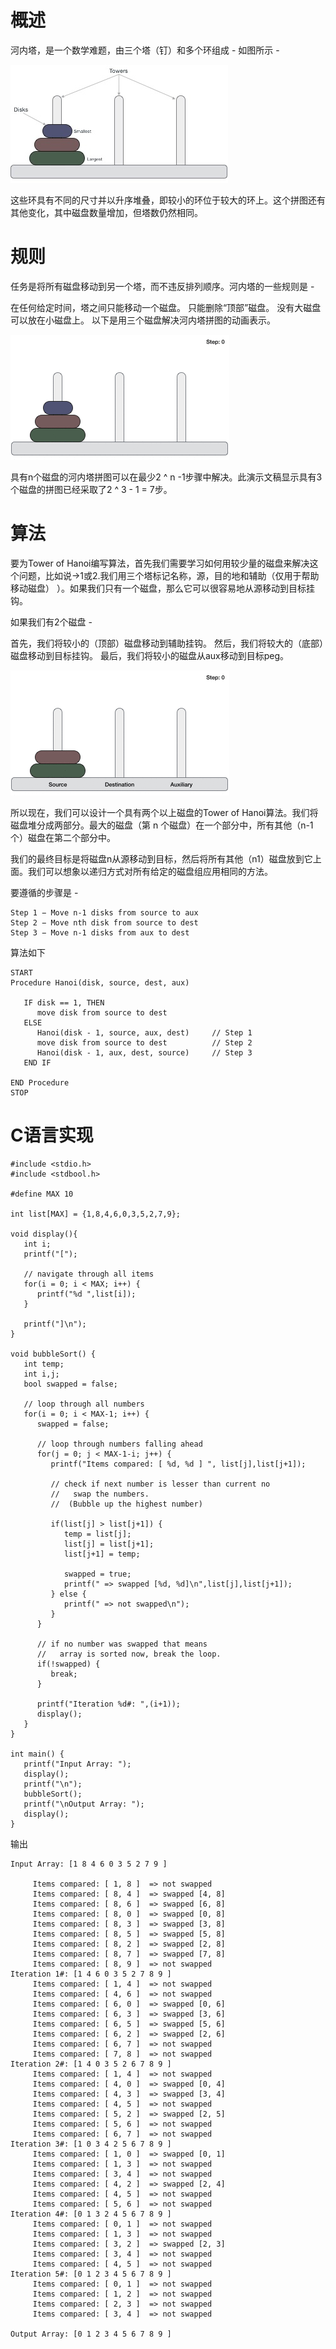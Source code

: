 # 概述
河内塔，是一个数学难题，由三个塔（钉）和多个环组成 - 如图所示 -

![](./images/tower_of_hanoi.jpg)

这些环具有不同的尺寸并以升序堆叠，即较小的环位于较大的环上。这个拼图还有其他变化，其中磁盘数量增加，但塔数仍然相同。

# 规则
任务是将所有磁盘移动到另一个塔，而不违反排列顺序。河内塔的一些规则是 -

在任何给定时间，塔之间只能移动一个磁盘。
只能删除“顶部”磁盘。
没有大磁盘可以放在小磁盘上。
以下是用三个磁盘解决河内塔拼图的动画表示。

![](./images/tower_of_hanoi.gif)

具有n个磁盘的河内塔拼图可以在最少2 ^ n -1步骤中解决。此演示文稿显示具有3个磁盘的拼图已经采取了2 ^ 3 - 1 = 7步。

# 算法
要为Tower of Hanoi编写算法，首先我们需要学习如何用较少量的磁盘来解决这个问题，比如说→1或2.我们用三个塔标记名称，源，目的地和辅助（仅用于帮助移动磁盘） ）。如果我们只有一个磁盘，那么它可以很容易地从源移动到目标挂钩。

如果我们有2个磁盘 -

首先，我们将较小的（顶部）磁盘移动到辅助挂钩。
然后，我们将较大的（底部）磁盘移动到目标挂钩。
最后，我们将较小的磁盘从aux移动到目标peg。

![](./images/tower_of_hanoi_two_disks.gif)

所以现在，我们可以设计一个具有两个以上磁盘的Tower of Hanoi算法。我们将磁盘堆分成两部分。最大的磁盘（第 n 个磁盘）在一个部分中，所有其他（n-1个）磁盘在第二个部分中。

我们的最终目标是将磁盘n从源移动到目标，然后将所有其他（n1）磁盘放到它上面。我们可以想象以递归方式对所有给定的磁盘组应用相同的方法。

要遵循的步骤是 -

```
Step 1 − Move n-1 disks from source to aux
Step 2 − Move nth disk from source to dest
Step 3 − Move n-1 disks from aux to dest
```

算法如下

```
START
Procedure Hanoi(disk, source, dest, aux)

   IF disk == 1, THEN
      move disk from source to dest             
   ELSE
      Hanoi(disk - 1, source, aux, dest)     // Step 1
      move disk from source to dest          // Step 2
      Hanoi(disk - 1, aux, dest, source)     // Step 3
   END IF
   
END Procedure
STOP

```

# C语言实现
```
#include <stdio.h>
#include <stdbool.h>

#define MAX 10

int list[MAX] = {1,8,4,6,0,3,5,2,7,9};

void display(){
   int i;
   printf("[");
	
   // navigate through all items 
   for(i = 0; i < MAX; i++) {
      printf("%d ",list[i]);
   }
	
   printf("]\n");
}

void bubbleSort() {
   int temp;
   int i,j;
   bool swapped = false;       
   
   // loop through all numbers 
   for(i = 0; i < MAX-1; i++) { 
      swapped = false;
		
      // loop through numbers falling ahead 
      for(j = 0; j < MAX-1-i; j++) {
         printf("Items compared: [ %d, %d ] ", list[j],list[j+1]);

         // check if next number is lesser than current no
         //   swap the numbers. 
         //  (Bubble up the highest number) 
			
         if(list[j] > list[j+1]) {
            temp = list[j];
            list[j] = list[j+1];
            list[j+1] = temp;

            swapped = true;
            printf(" => swapped [%d, %d]\n",list[j],list[j+1]);
         } else {
            printf(" => not swapped\n");
         }
      }

      // if no number was swapped that means 
      //   array is sorted now, break the loop. 
      if(!swapped) {
         break;
      }
      
      printf("Iteration %d#: ",(i+1)); 
      display();                     
   }    
}

int main() {
   printf("Input Array: ");
   display();
   printf("\n");
   bubbleSort();
   printf("\nOutput Array: ");
   display();
}

```

输出

```
Input Array: [1 8 4 6 0 3 5 2 7 9 ]

     Items compared: [ 1, 8 ]  => not swapped
     Items compared: [ 8, 4 ]  => swapped [4, 8]
     Items compared: [ 8, 6 ]  => swapped [6, 8]
     Items compared: [ 8, 0 ]  => swapped [0, 8]
     Items compared: [ 8, 3 ]  => swapped [3, 8]
     Items compared: [ 8, 5 ]  => swapped [5, 8]
     Items compared: [ 8, 2 ]  => swapped [2, 8]
     Items compared: [ 8, 7 ]  => swapped [7, 8]
     Items compared: [ 8, 9 ]  => not swapped
Iteration 1#: [1 4 6 0 3 5 2 7 8 9 ]
     Items compared: [ 1, 4 ]  => not swapped
     Items compared: [ 4, 6 ]  => not swapped
     Items compared: [ 6, 0 ]  => swapped [0, 6]
     Items compared: [ 6, 3 ]  => swapped [3, 6]
     Items compared: [ 6, 5 ]  => swapped [5, 6]
     Items compared: [ 6, 2 ]  => swapped [2, 6]
     Items compared: [ 6, 7 ]  => not swapped
     Items compared: [ 7, 8 ]  => not swapped
Iteration 2#: [1 4 0 3 5 2 6 7 8 9 ]
     Items compared: [ 1, 4 ]  => not swapped
     Items compared: [ 4, 0 ]  => swapped [0, 4]
     Items compared: [ 4, 3 ]  => swapped [3, 4]
     Items compared: [ 4, 5 ]  => not swapped
     Items compared: [ 5, 2 ]  => swapped [2, 5]
     Items compared: [ 5, 6 ]  => not swapped
     Items compared: [ 6, 7 ]  => not swapped
Iteration 3#: [1 0 3 4 2 5 6 7 8 9 ]
     Items compared: [ 1, 0 ]  => swapped [0, 1]
     Items compared: [ 1, 3 ]  => not swapped
     Items compared: [ 3, 4 ]  => not swapped
     Items compared: [ 4, 2 ]  => swapped [2, 4]
     Items compared: [ 4, 5 ]  => not swapped
     Items compared: [ 5, 6 ]  => not swapped
Iteration 4#: [0 1 3 2 4 5 6 7 8 9 ]
     Items compared: [ 0, 1 ]  => not swapped
     Items compared: [ 1, 3 ]  => not swapped
     Items compared: [ 3, 2 ]  => swapped [2, 3]
     Items compared: [ 3, 4 ]  => not swapped
     Items compared: [ 4, 5 ]  => not swapped
Iteration 5#: [0 1 2 3 4 5 6 7 8 9 ]
     Items compared: [ 0, 1 ]  => not swapped
     Items compared: [ 1, 2 ]  => not swapped
     Items compared: [ 2, 3 ]  => not swapped
     Items compared: [ 3, 4 ]  => not swapped

Output Array: [0 1 2 3 4 5 6 7 8 9 ]

```